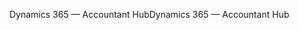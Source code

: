 <span data-ttu-id="4fb38-101">Dynamics 365 — Accountant Hub</span><span class="sxs-lookup"><span data-stu-id="4fb38-101">Dynamics 365 — Accountant Hub</span></span>

